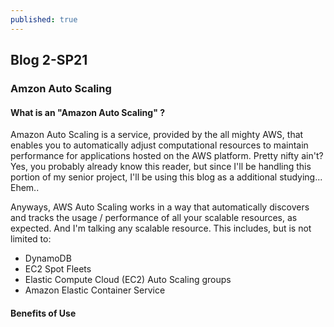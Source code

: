 ```yaml
---
published: true
---
```

## Blog 2-SP21

### Amzon Auto Scaling

#### What is an "Amazon Auto Scaling" ? 
Amazon Auto Scaling is a service, provided by the all mighty AWS, that enables you to automatically adjust computational resources to maintain performance for applications hosted on the AWS platform. Pretty nifty ain't? Yes, you probably already know this reader, but since I'll be handling this portion of my senior project, I'll be using this blog as a additional studying... Ehem.. 

Anyways, AWS Auto Scaling works in a way that automatically discovers and tracks the usage / performance of all your scalable resources, as expected. And I'm talking any scalable resource. This includes, but is not limited to:

- DynamoDB
- EC2 Spot Fleets
- Elastic Compute Cloud (EC2) Auto Scaling groups
- Amazon Elastic Container Service

#### Benefits of Use
